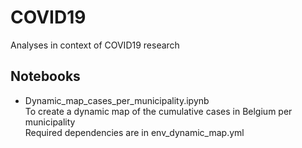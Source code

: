 # COVID19
Analyses in context of COVID19 research

## Notebooks
- Dynamic_map_cases_per_municipality.ipynb   
To create a dynamic map of the cumulative cases in Belgium per municipality   
Required dependencies are in env_dynamic_map.yml
